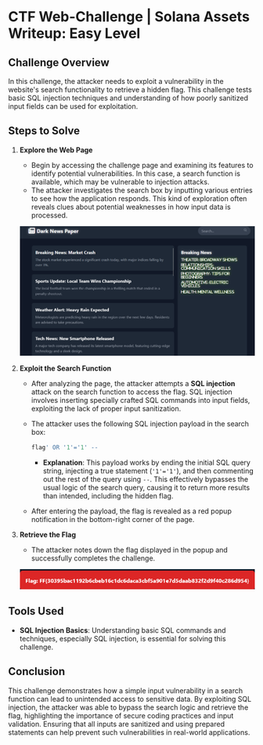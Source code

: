 # CTF Web-Challenge | Solana Assets Writeup: Easy Level

## Challenge Overview
In this challenge, the attacker needs to exploit a vulnerability in the website's search functionality to retrieve a hidden flag. This challenge tests basic SQL injection techniques and understanding of how poorly sanitized input fields can be used for exploitation.

## Steps to Solve

1. **Explore the Web Page**

    - Begin by accessing the challenge page and examining its features to identify potential vulnerabilities. In this case, a search function is available, which may be vulnerable to injection attacks.
    - The attacker investigates the search box by inputting various entries to see how the application responds. This kind of exploration often reveals clues about potential weaknesses in how input data is processed.
    
    ![Screenshot of search function](image.png)

2. **Exploit the Search Function**

    - After analyzing the page, the attacker attempts a **SQL injection** attack on the search function to access the flag. SQL injection involves inserting specially crafted SQL commands into input fields, exploiting the lack of proper input sanitization.
    - The attacker uses the following SQL injection payload in the search box:
      
      ```sql
      flag' OR '1'='1' --
      ```
      
      - **Explanation**: This payload works by ending the initial SQL query string, injecting a true statement (`'1'='1'`), and then commenting out the rest of the query using `--`. This effectively bypasses the usual logic of the search query, causing it to return more results than intended, including the hidden flag.
    - After entering the payload, the flag is revealed as a red popup notification in the bottom-right corner of the page.

3. **Retrieve the Flag**

    - The attacker notes down the flag displayed in the popup and successfully completes the challenge.
    
    ![alt text](image-1.png)

## Tools Used

- **SQL Injection Basics**: Understanding basic SQL commands and techniques, especially SQL injection, is essential for solving this challenge.

## Conclusion

This challenge demonstrates how a simple input vulnerability in a search function can lead to unintended access to sensitive data. By exploiting SQL injection, the attacker was able to bypass the search logic and retrieve the flag, highlighting the importance of secure coding practices and input validation. Ensuring that all inputs are sanitized and using prepared statements can help prevent such vulnerabilities in real-world applications.

